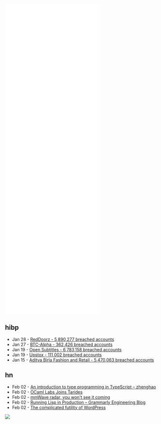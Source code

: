 ![Metrics](https://raw.githubusercontent.com/phixion/phixion/master/metrics.svg)

## hibp

<!--
for https://github.com/phixion/phixion/blob/main/.github/workflows/feeds.yml
-->
<!--START_SECTION:haveibeenpwnd-->
- Jan 28 - [RedDoorz - 5,890,277 breached accounts](https://haveibeenpwned.com/PwnedWebsites#RedDoorz)
- Jan 27 - [BTC-Alpha - 362,426 breached accounts](https://haveibeenpwned.com/PwnedWebsites#BTCAlpha)
- Jan 19 - [Open Subtitles - 6,783,158 breached accounts](https://haveibeenpwned.com/PwnedWebsites#OpenSubtitles)
- Jan 19 - [Upstox - 111,002 breached accounts](https://haveibeenpwned.com/PwnedWebsites#Upstox)
- Jan 15 - [Aditya Birla Fashion and Retail - 5,470,063 breached accounts](https://haveibeenpwned.com/PwnedWebsites#ABFRL)
<!--END_SECTION:haveibeenpwnd-->

## hn

<!--
for https://github.com/phixion/phixion/blob/main/.github/workflows/feeds.yml
-->
<!--START_SECTION:hn-->
- Feb 02 - [An introduction to type programming in TypeScript – zhenghao](https://www.zhenghao.io/posts/type-programming)
- Feb 02 - [OCaml Labs Joins Tarides](https://tarides.com/blog/2022-01-27-ocaml-labs-joins-tarides/)
- Feb 02 - [mmWave radar, you won't see it coming](https://www.joshhorne.com/mmwave-radar-and-ambient-computing/)
- Feb 02 - [Running Lisp in Production – Grammarly Engineering Blog](https://www.grammarly.com/blog/engineering/running-lisp-in-production/)
- Feb 02 - [The complicated futility of WordPress](https://coderjerk.com/the-complicated-futility-of-wordpress/)
<!--END_SECTION:hn-->

<!--
for https://yhype.me
-->
![](https://hit.yhype.me/github/profile?user_id=13013670)
